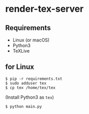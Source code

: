 # render-tex-server

## Requirements
- Linux (or macOS)
- Python3
- TeXLive

## for Linux
```
$ pip -r requirements.txt
$ sudo adduser tex
$ cp tex /home/tex/tex
```
(Install Python3 as `tex`)
```
$ python main.py
```

